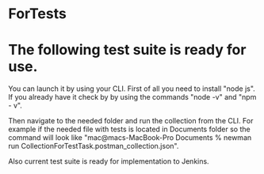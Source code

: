 # ForTests

# The following test suite is ready for use. 

You can launch it by using your CLI. First of all you need to install "node js". If you already have it check by by using the commands "node -v" and 
"npm - v".

Then navigate to the needed folder and run the collection from the CLI. For example if the needed file with tests is located in Documents folder so the command will look like "mac@macs-MacBook-Pro Documents % newman run CollectionForTestTask.postman_collection.json".

Also current test suite is ready for implementation to Jenkins.
